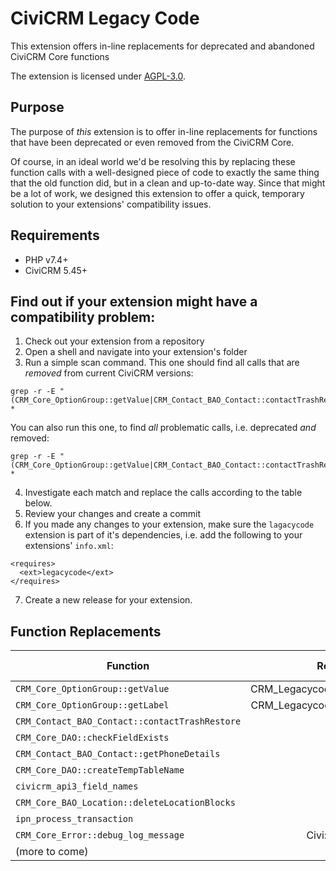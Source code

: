 # CiviCRM Legacy Code

This extension offers in-line replacements for deprecated and abandoned CiviCRM Core functions

The extension is licensed under [AGPL-3.0](LICENSE.txt).

## Purpose

The purpose of *this* extension is to offer in-line replacements for functions
that have been deprecated or even removed from the CiviCRM Core.

Of course, in an ideal world we'd be resolving this by replacing these function
calls with a well-designed piece of code to exactly the same thing that the old
function did, but in a clean and up-to-date way. Since that might be a lot of work,
we designed this extension to offer a quick, temporary solution to your
extensions' compatibility issues.

## Requirements

* PHP v7.4+
* CiviCRM 5.45+

## Find out if your extension might have a compatibility problem:

1. Check out your extension from a repository
2. Open a shell and navigate into your extension's folder
3. Run a simple scan command. This one should find all calls that are *removed* from current CiviCRM versions:
```
grep -r -E "(CRM_Core_OptionGroup::getValue|CRM_Contact_BAO_Contact::contactTrashRestore|CRM_Contact_BAO_Contact::getPhoneDetails|CRM_Core_DAO::checkFieldExists|CRM_Contact_BAO_Contact::getPhoneDetails|CRM_Core_DAO::createTempTableName|civicrm_api3_field_names|ation::deleteLocationBlocks|ipn_process_transaction)" *
```
You can also run this one, to find *all* problematic calls, i.e. deprecated *and* removed:
```
grep -r -E "(CRM_Core_OptionGroup::getValue|CRM_Contact_BAO_Contact::contactTrashRestore|CRM_Contact_BAO_Contact::getPhoneDetails|CRM_Core_DAO::checkFieldExists|CRM_Contact_BAO_Contact::getPhoneDetails|CRM_Core_DAO::createTempTableName|civicrm_api3_field_names|ation::deleteLocationBlocks|ipn_process_transaction|CRM_Core_Error::debug_log_message)" *
```
4. Investigate each match and replace the calls according to the table below.
5. Review your changes and create a commit
6. If you made any changes to your extension, make sure the ``lagacycode`` extension
is part of it's dependencies, i.e. add the following to your extensions' ``info.xml``:
```
<requires>
  <ext>legacycode</ext>
</requires>
```
7. Create a new release for your extension.

## Function Replacements

| Function                                         |             Replacement              | Deprecated Since | Dropped Since |
|--------------------------------------------------|:------------------------------------:|-----------------:|---------------|
| ``CRM_Core_OptionGroup::getValue``               | CRM_Legacycode_OptionGroup::getValue |                ? | 5.60          |
| ``CRM_Core_OptionGroup::getLabel``               | CRM_Legacycode_OptionGroup::getLabel |                ? | 5.60          |
| ``CRM_Contact_BAO_Contact::contactTrashRestore`` |                 todo                 |                ? | 5.60          |
| ``CRM_Core_DAO::checkFieldExists``               |                 todo                 |                ? | 5.60          |
| ``CRM_Contact_BAO_Contact::getPhoneDetails``     |                 todo                 |                ? | 5.60          |
| ``CRM_Core_DAO::createTempTableName``            |                 todo                 |                ? | 5.60          |
| ``civicrm_api3_field_names``                     |                 todo                 |                ? | 5.60          |
| ``CRM_Core_BAO_Location::deleteLocationBlocks``  |                 todo                 |                ? | 5.60          |
| ``ipn_process_transaction``                      |                 todo                 |                ? | 5.60          |
| ``CRM_Core_Error::debug_log_message``            |          Civi::log()->debug          |                ? | not yet       |
| (more to come)                                   |                 todo                 |                  |               |
